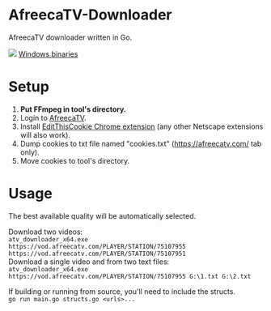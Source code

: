 # AfreecaTV-Downloader
AfreecaTV downloader written in Go.

![](https://i.imgur.com/Sq6DcR9.png)
[Windows binaries](https://github.com/Sorrow446/AfreecaTV-Downloader/releases)

# Setup
1. **Put FFmpeg in tool's directory.**
2. Login to [AfreecaTV](https://dereferer.me/?https://afreecatv.com/).
3. Install [EditThisCookie Chrome extension](https://chrome.google.com/webstore/detail/editthiscookie/fngmhnnpilhplaeedifhccceomclgfbg?hl=en) (any other Netscape extensions will also work).
4. Dump cookies to txt file named "cookies.txt" (https://afreecatv.com/ tab only).
5. Move cookies to tool's directory.

# Usage
The best available quality will be automatically selected. 

Download two videos:   
`atv_downloader_x64.exe https://vod.afreecatv.com/PLAYER/STATION/75107955 https://vod.afreecatv.com/PLAYER/STATION/75107951`    
Download a single video and from two text files:   
`atv_downloader_x64.exe https://vod.afreecatv.com/PLAYER/STATION/75107955 G:\1.txt G:\2.txt`

If building or running from source, you'll need to include the structs.   
`go run main.go structs.go <urls>...`
